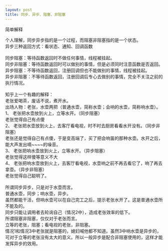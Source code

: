 ```yaml
---
layout: post
title: 同步、异步、阻塞、非阻塞
---
```


简单解释

个人理解，同步异步指的是一个过程，而阻塞非阻塞指的是一个状态。<br />
异步三种返回方式：看状态、通知、回调函数<br />
<br />
同步阻塞：等待函数返回时不做任何事情，线程被挂起。<br />
同步非阻塞：等待函数返回时可以做别的事情，但是必须同时注意函数是否返回。<br />
异步阻塞：不等待函数返回，注册回调但也不能做别的事情，线程被挂起。<br />
异步非阻塞：不等待函数返回，注册回调后专心去做别的事情，完全不关注之前的执行情况。<br />
<br />
知乎上一个有趣的解释：<br />
老张爱喝茶，废话不说，煮开水。<br />
出场人物：老张，水壶两把（普通水壶，简称水壶；会响的水壶，简称响水壶）。<br />
1、 老张把水壶放到火上，立等水开。（同步阻塞）<br />
老张觉得自己有点傻<br />
2、 老张把水壶放到火上，去客厅看电视，时不时去厨房看看水开没有。（同步非阻塞）<br />
老张还是觉得自己有点傻，于是变高端了，买了把会响笛的那种水壶。水开之后，能大声发出嘀~~~~的噪音。<br />
3、 老张把响水壶放到火上，立等水开。（异步阻塞）<br />
老张觉得这样傻等意义不大<br />
4、 老张把响水壶放到火上，去客厅看电视，水壶响之前不再去看它了，响了再去拿壶。（异步非阻塞）<br />
老张觉得自己聪明了。<br />
<br />
所谓同步异步，只是对于水壶而言。<br />
普通水壶，同步；响水壶，异步。<br />
虽然都能干活，但响水壶可以在自己完工之后，提示老张水开了。这是普通水壶所不能及的。<br />
同步只能让调用者去轮询自己（情况2中），造成老张效率的低下。<br />
所谓阻塞非阻塞，仅仅对于老张而言。<br />
立等的老张，阻塞；看电视的老张，非阻塞。<br />
情况1和情况3中老张就是阻塞的，媳妇喊他都不知道。虽然3中响水壶是异步的，可对于立等的老张没有太大的意义。所以一般异步是配合非阻塞使用的，这样才能发挥异步的效用。


